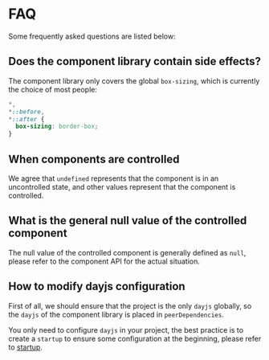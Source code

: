 # FAQ

Some frequently asked questions are listed below:

## Does the component library contain side effects?

The component library only covers the global `box-sizing`, which is currently the choice of most people:

```scss
*,
*::before,
*::after {
  box-sizing: border-box;
}
```

## When components are controlled

We agree that `undefined` represents that the component is in an uncontrolled state, and other values represent that the component is controlled.

## What is the general null value of the controlled component

The null value of the controlled component is generally defined as `null`, please refer to the component API for the actual situation.

## How to modify dayjs configuration

First of all, we should ensure that the project is the only `dayjs` globally, so the `dayjs` of the component library is placed in `peerDependencies`.

You only need to configure `dayjs` in your project, the best practice is to create a `startup` to ensure some configuration at the beginning, please refer to [startup](https://github.com/DevCloudFE/react-devui/tree/main/packages/platform/src/startup).
